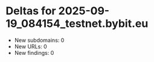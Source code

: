 # Deltas for 2025-09-19_084154_testnet.bybit.eu
- New subdomains: 0
- New URLs: 0
- New findings: 0
